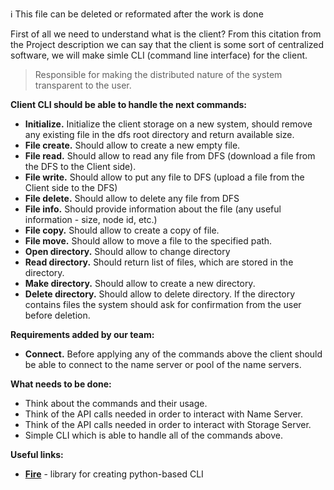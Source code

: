 :information_source: This file can be deleted or reformated after the work is done

First of all we need to understand what is the client? From this citation from the Project description we can say that the client is some sort of centralized software, we will make simle CLI (command line interface) for the client.

> Responsible for making the distributed nature of the system transparent to the user.

**Client CLI should be able to handle the next commands:**
* **Initialize.** Initialize the client storage on a new system, should remove any existing file in the dfs root directory and return available size.
* **File create.** Should allow to create a new empty file.
* **File read.** Should allow to read any file from DFS (download a file from the DFS to the Client side).
* **File write.** Should allow to put any file to DFS (upload a file from the Client side to the DFS)
* **File delete.** Should allow to delete any file from DFS
* **File info.** Should provide information about the file (any useful information - size, node id, etc.)
* **File copy.** Should allow to create a copy of file.
* **File move.** Should allow to move a file to the specified path.
* **Open directory.** Should allow to change directory
* **Read directory.** Should return list of files, which are stored in the directory.
* **Make directory.** Should allow to create a new directory.
* **Delete directory.** Should allow to delete directory.  If the directory contains files the system should ask for confirmation from the user before deletion.

**Requirements added by our team:**
* **Connect.** Before applying any of the commands above the client should be able to connect to the name server or pool of the name servers.

**What needs to be done:**
* Think about the commands and their usage.
* Think of the API calls needed in order to interact with Name Server.
* Think of the API calls needed in order to interact with Storage Server.
* Simple CLI which is able to handle all of the commands above.

**Useful links:**
* [**Fire**](https://towardsdatascience.com/a-simple-way-to-create-python-cli-app-1a4492c164b6) - library for creating python-based CLI